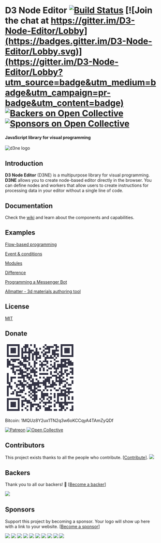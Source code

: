 D3 Node Editor  [![Build Status](https://travis-ci.org/Ni55aN/d3-node-editor.svg?branch=master)](https://travis-ci.org/Ni55aN/d3-node-editor) [![Join the chat at https://gitter.im/D3-Node-Editor/Lobby](https://badges.gitter.im/D3-Node-Editor/Lobby.svg)](https://gitter.im/D3-Node-Editor/Lobby?utm_source=badge&utm_medium=badge&utm_campaign=pr-badge&utm_content=badge) [![Backers on Open Collective](https://opencollective.com/d3-node-editor/backers/badge.svg)](#backers) [![Sponsors on Open Collective](https://opencollective.com/d3-node-editor/sponsors/badge.svg)](#sponsors)
====
#### JavaScript library for visual programming

![d3ne logo](https://i.imgur.com/rydGu6B.png)

Introduction
----
**D3 Node Editor** (D3NE) is a multipurpose library for visual programming. **D3NE** allows you to create node-based editor directly in the browser. You can define nodes and workers that allow users to create instructions for processing data in your editor without a single line of code.

Documentation
----
Check the [wiki](https://github.com/Ni55aN/D3-Node-Editor/wiki) and learn about the components and capabilities.

Examples
----
[Flow-based programming](https://codepen.io/Ni55aN/pen/jBEKBQ)

[Event & conditions](https://codepen.io/Ni55aN/pen/MOYPEz)

[Modules](https://codepen.io/Ni55aN/pen/QOEbEW)

[Difference](https://codepen.io/Ni55aN/pen/POWEvm?editors=1010)

[Programming a Messenger Bot](https://codepen.io/Ni55aN/pen/rpOKNb)

[Allmatter - 3d materials authoring tool](https://github.com/Ni55aN/allmatter)

License
----
[MIT](http://opensource.org/licenses/MIT)

Donate
----
![Bitcoin QR](https://raw.githubusercontent.com/Ni55aN/ni55an.github.io/master/img/1MQUz8Y2ux1TN2q3w6oKCCqyA4TAmZyQDf.png)

Bitcoin: 1MQUz8Y2ux1TN2q3w6oKCCqyA4TAmZyQDf

[![Patreon](https://img.shields.io/badge/patreon-become%20a%20patron-red.svg)](https://www.patreon.com/ni55an)
[![Open Collective](https://img.shields.io/badge/open%20collective-become%20a%20backer-red.svg)](https://opencollective.com/d3-node-editor)

<!--- [![Beerpay](https://beerpay.io/Ni55aN/D3-Node-Editor/badge.svg?style=flat)](https://beerpay.io/Ni55aN/D3-Node-Editor)
[![Gratipay](https://img.shields.io/gratipay/project/D3-Node-Editor.svg)](https://gratipay.com/d3-node-editor/)
--->
## Contributors

This project exists thanks to all the people who contribute. [[Contribute](CONTRIBUTING.md)].
<a href="graphs/contributors"><img src="https://opencollective.com/d3-node-editor/contributors.svg?width=890" /></a>


## Backers

Thank you to all our backers! 🙏 [[Become a backer](https://opencollective.com/d3-node-editor#backer)]

<a href="https://opencollective.com/d3-node-editor#backers" target="_blank"><img src="https://opencollective.com/d3-node-editor/backers.svg?width=890"></a>


## Sponsors

Support this project by becoming a sponsor. Your logo will show up here with a link to your website. [[Become a sponsor](https://opencollective.com/d3-node-editor#sponsor)]

<a href="https://opencollective.com/d3-node-editor/sponsor/0/website" target="_blank"><img src="https://opencollective.com/d3-node-editor/sponsor/0/avatar.svg"></a>
<a href="https://opencollective.com/d3-node-editor/sponsor/1/website" target="_blank"><img src="https://opencollective.com/d3-node-editor/sponsor/1/avatar.svg"></a>
<a href="https://opencollective.com/d3-node-editor/sponsor/2/website" target="_blank"><img src="https://opencollective.com/d3-node-editor/sponsor/2/avatar.svg"></a>
<a href="https://opencollective.com/d3-node-editor/sponsor/3/website" target="_blank"><img src="https://opencollective.com/d3-node-editor/sponsor/3/avatar.svg"></a>
<a href="https://opencollective.com/d3-node-editor/sponsor/4/website" target="_blank"><img src="https://opencollective.com/d3-node-editor/sponsor/4/avatar.svg"></a>
<a href="https://opencollective.com/d3-node-editor/sponsor/5/website" target="_blank"><img src="https://opencollective.com/d3-node-editor/sponsor/5/avatar.svg"></a>
<a href="https://opencollective.com/d3-node-editor/sponsor/6/website" target="_blank"><img src="https://opencollective.com/d3-node-editor/sponsor/6/avatar.svg"></a>
<a href="https://opencollective.com/d3-node-editor/sponsor/7/website" target="_blank"><img src="https://opencollective.com/d3-node-editor/sponsor/7/avatar.svg"></a>
<a href="https://opencollective.com/d3-node-editor/sponsor/8/website" target="_blank"><img src="https://opencollective.com/d3-node-editor/sponsor/8/avatar.svg"></a>
<a href="https://opencollective.com/d3-node-editor/sponsor/9/website" target="_blank"><img src="https://opencollective.com/d3-node-editor/sponsor/9/avatar.svg"></a>


